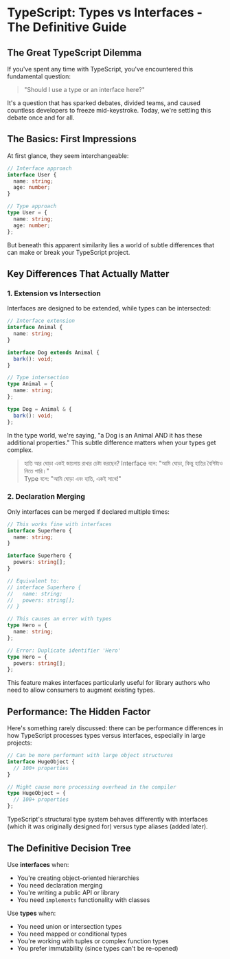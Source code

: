 # TypeScript: Types vs Interfaces - The Definitive Guide

## The Great TypeScript Dilemma

If you've spent any time with TypeScript, you've encountered this fundamental question:

> "Should I use a type or an interface here?"

It's a question that has sparked debates, divided teams, and caused countless developers to freeze mid-keystroke. Today, we're settling this debate once and for all.

## The Basics: First Impressions

At first glance, they seem interchangeable:

```typescript
// Interface approach
interface User {
  name: string;
  age: number;
}

// Type approach
type User = {
  name: string;
  age: number;
};
```

But beneath this apparent similarity lies a world of subtle differences that can make or break your TypeScript project.

## Key Differences That Actually Matter

### 1. Extension vs Intersection

Interfaces are designed to be extended, while types can be intersected:

```typescript
// Interface extension
interface Animal {
  name: string;
}

interface Dog extends Animal {
  bark(): void;
}

// Type intersection
type Animal = {
  name: string;
};

type Dog = Animal & {
  bark(): void;
};
```

In the type world, we're saying, "a Dog is an Animal AND it has these additional properties." This subtle difference matters when your types get complex.

> হাতি আর ঘোড়া একই জায়গায় রাখার চেষ্টা করছেন?
> Interface বলে: "আমি ঘোড়া, কিন্তু হাতির বৈশিষ্ট্যও নিতে পারি।"  
> Type বলে: "আমি ঘোড়া এবং হাতি, একই সাথে!"

### 2. Declaration Merging

Only interfaces can be merged if declared multiple times:

```typescript
// This works fine with interfaces
interface Superhero {
  name: string;
}

interface Superhero {
  powers: string[];
}

// Equivalent to:
// interface Superhero {
//   name: string;
//   powers: string[];
// }

// This causes an error with types
type Hero = {
  name: string;
};

// Error: Duplicate identifier 'Hero'
type Hero = {
  powers: string[];
};
```

This feature makes interfaces particularly useful for library authors who need to allow consumers to augment existing types.

## Performance: The Hidden Factor

Here's something rarely discussed: there can be performance differences in how TypeScript processes types versus interfaces, especially in large projects:

```typescript
// Can be more performant with large object structures
interface HugeObject {
  // 100+ properties
}

// Might cause more processing overhead in the compiler
type HugeObject = {
  // 100+ properties
};
```

TypeScript's structural type system behaves differently with interfaces (which it was originally designed for) versus type aliases (added later).

## The Definitive Decision Tree

Use **interfaces** when:

- You're creating object-oriented hierarchies
- You need declaration merging
- You're writing a public API or library
- You need `implements` functionality with classes

Use **types** when:

- You need union or intersection types
- You need mapped or conditional types
- You're working with tuples or complex function types
- You prefer immutability (since types can't be re-opened)
